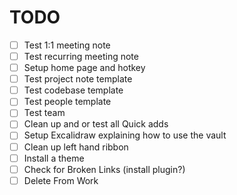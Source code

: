 # TODO

- [ ] Test 1:1 meeting note
- [ ] Test recurring meeting note
- [ ] Setup home page and hotkey
- [ ] Test project note template
- [ ] Test codebase template
- [ ] Test people template
- [ ] Test team
- [ ] Clean up and or test all Quick adds
- [ ] Setup Excalidraw explaining how to use the vault
- [ ] Clean up left hand ribbon
- [ ] Install a theme
- [ ] Check for Broken Links (install plugin?)
- [ ] Delete From Work

